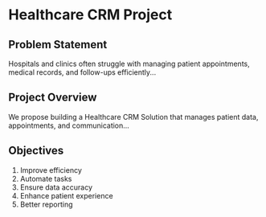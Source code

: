 # Healthcare CRM Project

## Problem Statement  
Hospitals and clinics often struggle with managing patient appointments, medical records, and follow-ups efficiently...

## Project Overview  
We propose building a Healthcare CRM Solution that manages patient data, appointments, and communication...

## Objectives  
1. Improve efficiency  
2. Automate tasks  
3. Ensure data accuracy  
4. Enhance patient experience  
5. Better reporting

